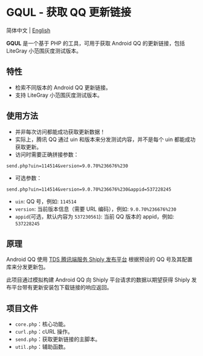 # GQUL - 获取 QQ 更新链接

简体中文 | [English](README_EN.md)

**GQUL** 是一个基于 PHP 的工具，可用于获取 Android QQ 的更新链接，包括 LiteGray 小范围灰度测试版本。

## 特性

- 检索不同版本的 Android QQ 更新链接。
- 支持 LiteGray 小范围灰度测试版本。

## 使用方法

- 并非每次访问都能成功获取更新数据！
- 实际上，腾讯 QQ 通过 uin 和版本来分发测试内容，并不是每个 uin 都能成功获取更新。
- 访问时需要正确拼接参数：

```get
send.php?uin=114514&version=9.0.70%236676%230
```

- 可选参数：

```get
send.php?uin=114514&version=9.0.70%236676%230&appid=537228245
```

- `uin`: QQ 号，例如: `114514`
- `version`: 当前版本信息（需要 URL 编码），例如: `9.0.70%236676%230`
- `appid`(可选，默认内容为 `537230561`): 当前 QQ 版本的 appid，例如: `537228245`

## 原理

Android QQ 使用 [TDS 腾讯端服务 Shiply 发布平台](https://shiply.tds.qq.com/) 根据预设的 QQ 号及其配置库来分发更新包。

此项目通过模拟构建 Android QQ 向 Shiply 平台请求的数据以期望获得 Shiply 发布平台带有更新安装包下载链接的响应返回。

## 项目文件

- `core.php`：核心功能。
- `curl.php`：cURL 操作。
- `send.php`：获取更新链接的主脚本。
- `util.php`：辅助函数。
